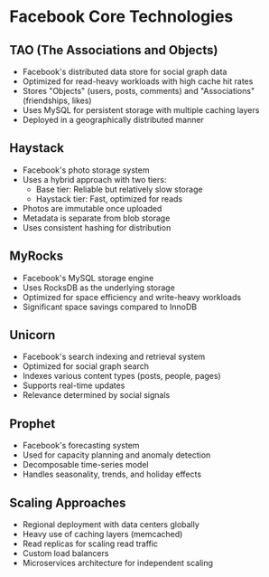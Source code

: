 # Facebook Core Technologies

## TAO (The Associations and Objects)
- Facebook's distributed data store for social graph data
- Optimized for read-heavy workloads with high cache hit rates
- Stores "Objects" (users, posts, comments) and "Associations" (friendships, likes)
- Uses MySQL for persistent storage with multiple caching layers
- Deployed in a geographically distributed manner

## Haystack
- Facebook's photo storage system
- Uses a hybrid approach with two tiers:
  - Base tier: Reliable but relatively slow storage
  - Haystack tier: Fast, optimized for reads
- Photos are immutable once uploaded
- Metadata is separate from blob storage
- Uses consistent hashing for distribution

## MyRocks
- Facebook's MySQL storage engine
- Uses RocksDB as the underlying storage
- Optimized for space efficiency and write-heavy workloads
- Significant space savings compared to InnoDB

## Unicorn
- Facebook's search indexing and retrieval system
- Optimized for social graph search
- Indexes various content types (posts, people, pages)
- Supports real-time updates
- Relevance determined by social signals

## Prophet
- Facebook's forecasting system
- Used for capacity planning and anomaly detection
- Decomposable time-series model
- Handles seasonality, trends, and holiday effects

## Scaling Approaches
- Regional deployment with data centers globally
- Heavy use of caching layers (memcached)
- Read replicas for scaling read traffic
- Custom load balancers
- Microservices architecture for independent scaling